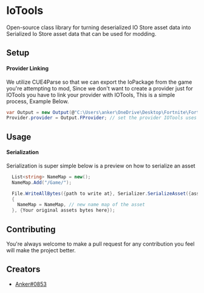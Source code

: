 # IoTools

Open-source class library for turning deserialized IO Store asset data into Serialized Io Store asset data that can be used for modding.

## Setup

#### Provider Linking

We utilize CUE4Parse so that we can export the IoPackage from the game you're attempting to mod, Since we don't want to create a provider just for IOTools you have to link your provider with IOTools, This is a simple process, Example Below.

```csharp
var Output = new Output(@"C:\Users\anker\OneDrive\Desktop\Fortnite\FortniteGame\Content\Paks", @"C:\Users\anker\OneDrive\Desktop\Mappings\++Fortnite+Release-23.50-CL-24376996-Windows.usmap"); // create our provider
Provider.provider = Output.FProvider; // set the provider IOTools uses to our new provider that our modding program uses.
```

## Usage

#### Serialization

Serialization is super simple below is a preview on how to serialize an asset

```csharp
  List<string> NameMap = new();
  NameMap.Add("/Game/");

  File.WriteAllBytes({path to write at}, Serializer.SerializeAsset({asset path}, new AssetData()
  {
    NameMap = NameMap, // new name map of the asset
  }, {Your original assets bytes here});
```


## Contributing

You're always welcome to make a pull request for any contribution you feel will make the project better.

## Creators

- [Anker#0853](https://github.com/OngAnker)
